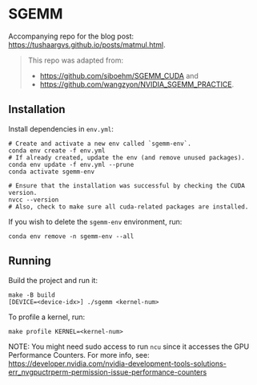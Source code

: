 # SGEMM

Accompanying repo for the blog post: https://tushaargvs.github.io/posts/matmul.html.

> This repo was adapted from:
>
> - https://github.com/siboehm/SGEMM_CUDA and
> - https://github.com/wangzyon/NVIDIA_SGEMM_PRACTICE.

## Installation

Install dependencies in `env.yml`:

```shell
# Create and activate a new env called `sgemm-env`.
conda env create -f env.yml
# If already created, update the env (and remove unused packages).
conda env update -f env.yml --prune
conda activate sgemm-env

# Ensure that the installation was successful by checking the CUDA version.
nvcc --version
# Also, check to make sure all cuda-related packages are installed.
```

If you wish to delete the `sgemm-env` environment, run:

```shell
conda env remove -n sgemm-env --all
```

## Running

Build the project and run it:

```shell
make -B build
[DEVICE=<device-idx>] ./sgemm <kernel-num>
```

To profile a kernel, run:

```shell
make profile KERNEL=<kernel-num>
```

NOTE: You might need sudo access to run `ncu` since it accesses the GPU Performance
Counters. For more info, see:
https://developer.nvidia.com/nvidia-development-tools-solutions-err_nvgpuctrperm-permission-issue-performance-counters

